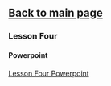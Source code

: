 ## [Back to main page](/README.md)

### Lesson Four

#### Powerpoint 
[Lesson Four Powerpoint](/Lessons/LessonFour/Powerpoints/LessonFour.pdf)